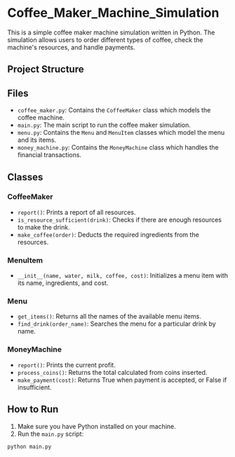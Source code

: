# Coffee_Maker_Machine_Simulation

This is a simple coffee maker machine simulation written in Python. The simulation allows users to order different types of coffee, check the machine's resources, and handle payments.

## Project Structure


## Files

- `coffee_maker.py`: Contains the `CoffeeMaker` class which models the coffee machine.
- `main.py`: The main script to run the coffee maker simulation.
- `menu.py`: Contains the `Menu` and `MenuItem` classes which model the menu and its items.
- `money_machine.py`: Contains the `MoneyMachine` class which handles the financial transactions.

## Classes

### CoffeeMaker

- `report()`: Prints a report of all resources.
- `is_resource_sufficient(drink)`: Checks if there are enough resources to make the drink.
- `make_coffee(order)`: Deducts the required ingredients from the resources.

### MenuItem

- `__init__(name, water, milk, coffee, cost)`: Initializes a menu item with its name, ingredients, and cost.

### Menu

- `get_items()`: Returns all the names of the available menu items.
- `find_drink(order_name)`: Searches the menu for a particular drink by name.

### MoneyMachine

- `report()`: Prints the current profit.
- `process_coins()`: Returns the total calculated from coins inserted.
- `make_payment(cost)`: Returns True when payment is accepted, or False if insufficient.

## How to Run

1. Make sure you have Python installed on your machine.
2. Run the `main.py` script:

```sh
python main.py